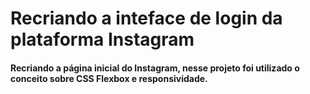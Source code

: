 # Recriando a inteface de login da plataforma Instagram 
#### Recriando a página inicial do Instagram, nesse projeto foi utilizado o conceito sobre CSS Flexbox e responsividade.

